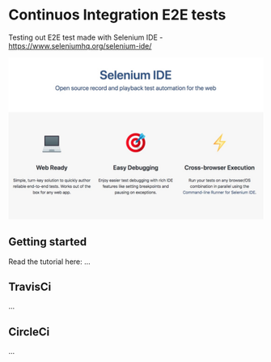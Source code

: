 # Continuos Integration E2E tests

Testing out E2E test made with Selenium IDE - https://www.seleniumhq.org/selenium-ide/

![Selenium Ide open source E2E testing](./imgs/selenium.jpeg)

## Getting started 
Read the tutorial here: ...

## TravisCi
...

## CircleCi
...

